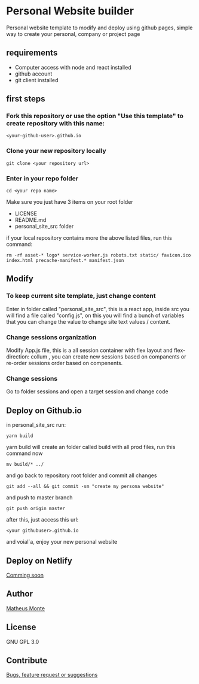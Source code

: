 # Personal Website builder
Personal website template to modify and deploy using github pages, simple way to create your personal, company or project page


## requirements 

- Computer access with node and react installed 
- github account
- git client installed

## first steps
### Fork this repository or use the option "Use this template"  to create repository with this name: 

`` <your-github-user>.github.io ``

### Clone your new repository locally 

`` git clone <your repository url> ``

### Enter in your repo folder

`` cd <your repo name> ``

Make sure you just have 3 items on your root folder 
 - LICENSE
 - README.md
 - personal_site_src folder
 
 if your local repository contains more the above listed files, run this command:

`` rm -rf asset-* logo* service-worker.js robots.txt static/ favicon.ico index.html precache-manifest.* manifest.json `` 


## Modify 

### To keep current site template, just change content 

Enter in folder called "personal_site_src", this is a react app, inside src you will find a file called "config.js", on this you will find a bunch of variables that you can change the value to change site text values / content.  

### Change sessions organization

Modify App.js file, this is a all session container with flex layout and flex-direction: collum , you can create new sessions based on companents or re-order sessions order based on compenents.

### Change sessions

Go to folder sessions and open a target session and change code

## Deploy on Github.io

in personal_site_src run:

`` yarn build ``

yarn build will create an folder called build with all prod files, run this command now

`` mv build/* ../ ``

and go back to repository root folder and commit all changes

`` git add --all && git commit -sm "create my persona website" ``

and push to master branch

`` git push origin master ``

after this, just access this url:

``<your githubuser>.github.io``

and voial`a, enjoy your new personal website

## Deploy on Netlify 

[Comming soon](https://github.com/matheusmonte/PersonalWebSiteBuilder/issues/4)

## Author

[Matheus Monte](https://github.com/matheusmonte)

## License

GNU GPL 3.0

## Contribute 

[Bugs, feature request or suggestions](https://github.com/matheusmonte/matheusmonte.github.io)


